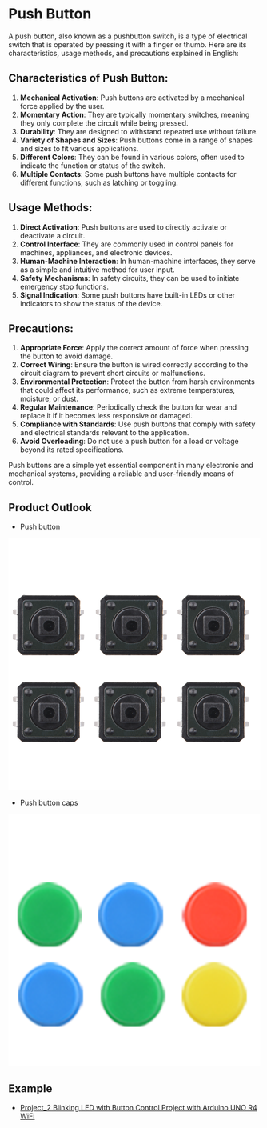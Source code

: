# **Push Button** 
A push button, also known as a pushbutton switch, is a type of electrical switch that is operated by pressing it with a finger or thumb. Here are its characteristics, usage methods, and precautions explained in English:

## Characteristics of Push Button:
1. **Mechanical Activation**: Push buttons are activated by a mechanical force applied by the user.
2. **Momentary Action**: They are typically momentary switches, meaning they only complete the circuit while being pressed.
3. **Durability**: They are designed to withstand repeated use without failure.
4. **Variety of Shapes and Sizes**: Push buttons come in a range of shapes and sizes to fit various applications.
5. **Different Colors**: They can be found in various colors, often used to indicate the function or status of the switch.
6. **Multiple Contacts**: Some push buttons have multiple contacts for different functions, such as latching or toggling.

## Usage Methods:
1. **Direct Activation**: Push buttons are used to directly activate or deactivate a circuit.
2. **Control Interface**: They are commonly used in control panels for machines, appliances, and electronic devices.
3. **Human-Machine Interaction**: In human-machine interfaces, they serve as a simple and intuitive method for user input.
4. **Safety Mechanisms**: In safety circuits, they can be used to initiate emergency stop functions.
5. **Signal Indication**: Some push buttons have built-in LEDs or other indicators to show the status of the device.

## Precautions:
1. **Appropriate Force**: Apply the correct amount of force when pressing the button to avoid damage.
2. **Correct Wiring**: Ensure the button is wired correctly according to the circuit diagram to prevent short circuits or malfunctions.
3. **Environmental Protection**: Protect the button from harsh environments that could affect its performance, such as extreme temperatures, moisture, or dust.
4. **Regular Maintenance**: Periodically check the button for wear and replace it if it becomes less responsive or damaged.
5. **Compliance with Standards**: Use push buttons that comply with safety and electrical standards relevant to the application.
6. **Avoid Overloading**: Do not use a push button for a load or voltage beyond its rated specifications.

Push buttons are a simple yet essential component in many electronic and mechanical systems, providing a reliable and user-friendly means of control.

## Product Outlook

* Push button

![Pushbutton](../../imgs/Push_buttons.png)

* Push button caps

![Pushbuttoncap](../../imgs/Push_button_Caps.png)

## Example
* [Project_2 Blinking LED with Button Control Project with Arduino UNO R4 WiFi
](../../md/kz-0073/arduino/p2.md) 
